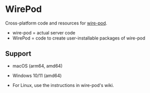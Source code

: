 # WirePod

Cross-platform code and resources for [wire-pod](https://github.com/kercre123/wire-pod).

-  wire-pod = actual server code
-  WirePod = code to create user-installable packages of wire-pod

## Support

-  macOS (arm64, amd64)
-  Windows 10/11 (amd64)

-  For Linux, use the instructions in wire-pod's wiki.
